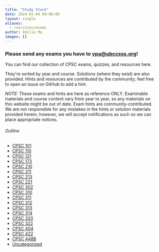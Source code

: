 ```yaml
---
title: "Study Stack"
date: 2024-01-04 09:00:00
layout: single
aliases:
  - /services/exams
author: Emilie Ma
images: []
---
```


### Please send any exams you have to [vpa@ubccsss.org](mailto:vpa@ubccsss.org)!

You can find our collection of CPSC exams, quizzes, and resources here.

They're sorted by year and course. Solutions (where they exist) are also provided. Hints and resources are contributed by the community; feel free to open an issue on GitHub to add a hint.

_NOTE:_ These exams and hints are here as reference ONLY. Examinable materials and course content vary from year to year, so any materials on this website might be out of date. Exam hints are community-contributed. We are not responsible for any mistakes in the hints or solution materials provided herein; however, we will accept notifications as such so we can place appropriate notices.

###### Outline

- [CPSC 101](/services/exams/cpsc101)
- [CPSC 110](/services/exams/cpsc110)
- [CPSC 121](/services/exams/cpsc121)
- [CPSC 173](/services/exams/cpsc173)
- [CPSC 210](/services/exams/cpsc210)
- [CPSC 211](/services/exams/cpsc211)
- [CPSC 213](/services/exams/cpsc213)
- [CPSC 221](/services/exams/cpsc221)
- [CPSC 302](/services/exams/cpsc302)
- [CPSC 310](/services/exams/cpsc310)
- [CPSC 311](/services/exams/cpsc311)
- [CPSC 312](/services/exams/cpsc312)
- [CPSC 313](/services/exams/cpsc313)
- [CPSC 314](/services/exams/cpsc314)
- [CPSC 320](/services/exams/cpsc320)
- [CPSC 322](/services/exams/cpsc322)
- [CPSC 404](/services/exams/cpsc404)
- [CPSC 422](/services/exams/cpsc422)
- [CPSC 448B](/services/exams/cpsc448B)
- [Uncategorized](/services/exams/uncategorized)
